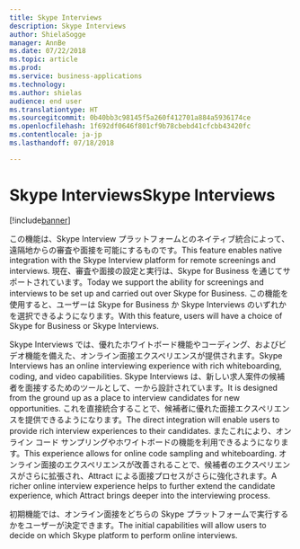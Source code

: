 ```yaml
---
title: Skype Interviews
description: Skype Interviews
author: ShielaSogge
manager: AnnBe
ms.date: 07/22/2018
ms.topic: article
ms.prod: 
ms.service: business-applications
ms.technology: 
ms.author: shielas
audience: end user
ms.translationtype: HT
ms.sourcegitcommit: 0b40bb3c98145f5a260f412701a884a5936174ce
ms.openlocfilehash: 1f692df0646f801cf9b78cbebd41cfcbb43420fc
ms.contentlocale: ja-jp
ms.lasthandoff: 07/18/2018

---
```


# <a name="skype-interviews"></a><span data-ttu-id="3bb30-103">Skype Interviews</span><span class="sxs-lookup"><span data-stu-id="3bb30-103">Skype Interviews</span></span>

[!include[banner](../../../includes/banner.md)]


<span data-ttu-id="3bb30-104">この機能は、Skype Interview プラットフォームとのネイティブ統合によって、遠隔地からの審査や面接を可能にするものです。</span><span class="sxs-lookup"><span data-stu-id="3bb30-104">This feature enables native integration with the Skype Interview platform for remote screenings and interviews.</span></span> <span data-ttu-id="3bb30-105">現在、審査や面接の設定と実行は、Skype for Business を通じてサポートされています。</span><span class="sxs-lookup"><span data-stu-id="3bb30-105">Today we support the ability for screenings and interviews to be set up and carried out over Skype for Business.</span></span> <span data-ttu-id="3bb30-106">この機能を使用すると、ユーザーは Skype for Business か Skype Interviews のいずれかを選択できるようになります。</span><span class="sxs-lookup"><span data-stu-id="3bb30-106">With this feature, users will have a choice of Skype for Business or Skype Interviews.</span></span>

<span data-ttu-id="3bb30-107">Skype Interviews では、優れたホワイトボード機能やコーディング、およびビデオ機能を備えた、オンライン面接エクスペリエンスが提供されます。</span><span class="sxs-lookup"><span data-stu-id="3bb30-107">Skype Interviews has an online interviewing experience with rich whiteboarding, coding, and video capabilities.</span></span> <span data-ttu-id="3bb30-108">Skype Interviews は、新しい求人案件の候補者を面接するためのツールとして、一から設計されています。</span><span class="sxs-lookup"><span data-stu-id="3bb30-108">It is designed from the ground up as a place to interview candidates for new opportunities.</span></span> <span data-ttu-id="3bb30-109">これを直接統合することで、候補者に優れた面接エクスペリエンスを提供できるようになります。</span><span class="sxs-lookup"><span data-stu-id="3bb30-109">The direct integration will enable users to provide rich interview experiences to their candidates.</span></span> <span data-ttu-id="3bb30-110">またこれにより、オンライン コード サンプリングやホワイトボードの機能を利用できるようになります。</span><span class="sxs-lookup"><span data-stu-id="3bb30-110">This experience allows for online code sampling and whiteboarding.</span></span> <span data-ttu-id="3bb30-111">オンライン面接のエクスペリエンスが改善されることで、候補者のエクスペリエンスがさらに拡張され、Attract による面接プロセスがさらに強化されます。</span><span class="sxs-lookup"><span data-stu-id="3bb30-111">A richer online interview experience helps to further extend the candidate experience, which Attract brings deeper into the interviewing process.</span></span>

<span data-ttu-id="3bb30-112">初期機能では、オンライン面接をどちらの Skype プラットフォームで実行するかをユーザーが決定できます。</span><span class="sxs-lookup"><span data-stu-id="3bb30-112">The initial capabilities will allow users to decide on which Skype platform to perform online interviews.</span></span>

<!--
## Who uses this feature
The entire hiring team and the candidates.
## Availability
Cloud
## Regional availability
Global
-->

